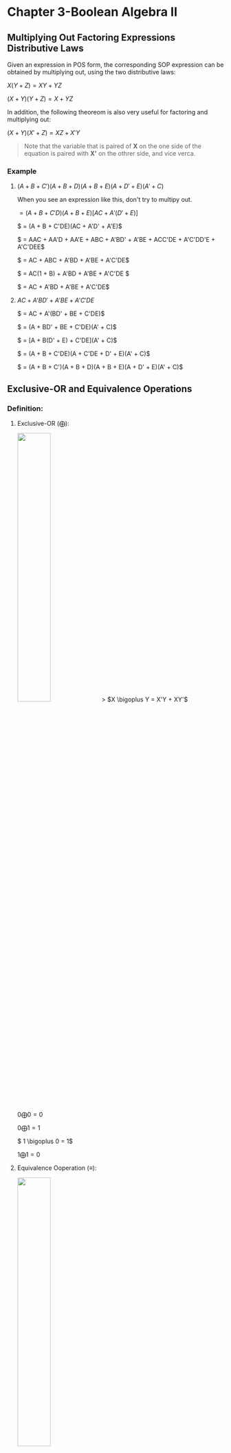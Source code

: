 # Chapter 3-Boolean Algebra II

## Multiplying Out Factoring Expressions Distributive Laws

Given an expression in POS form, the corresponding SOP expression can be obtained by multiplying out, using the two distributive laws:

$X(Y+Z) = XY + YZ$

$(X + Y)(Y + Z) = X + YZ$

In addition, the following theoreom is also very useful for factoring and multiplying out:

$(X + Y)(X' + Z) = XZ + X'Y$

> Note that the variable that is paired of **X** on the one side of the equation is paired with **X'** on the othrer side, and vice verca.

### Example

1. $(A + B + C')(A + B + D)(A + B + E)(A + D' + E)(A' + C)$

   When you see an expression like this, don't try to multipy out.

   $= (A + B + C'D)(A + B + E)[AC + A'(D' + E)]$

   $ = (A + B + C'DE)(AC + A'D' + A'E)$

   $ = AAC + AA'D + AA'E + ABC + A'BD' + A'BE + ACC'DE + A'C'DD'E + A'C'DEE$

   $ = AC + ABC + A'BD + A'BE + A'C'DE$

   $ = AC(1 + B) + A'BD + A'BE + A'C'DE $

   $ = AC + A'BD + A'BE + A'C'DE$

2. $AC + A'BD' + A'BE + A'C'DE$

   $ = AC + A'(BD' + BE + C'DE)$

   $ = (A + BD' + BE + C'DE)(A' + C)$

   $ = [A + B(D' + E) + C'DE](A' + C)$

   $ = (A + B + C'DE)(A + C'DE + D' + E)(A' + C)$

   $ = (A + B + C')(A + B + D)(A + B + E)(A + D' + E)(A' + C)$

## Exclusive-OR and Equivalence Operations

### Definition:

1. Exclusive-OR ($\bigoplus$):

   <img src="figure 3.1.png" width="40%">
   > $X \bigoplus Y = X'Y + XY'$

   $0 \bigoplus 0 = 0$

   $0 \bigoplus 1 = 1$

   $ 1 \bigoplus 0 = 1$

   $1 \bigoplus 1 = 0$

2. Equivalence Ooperation ($\equiv$):

   <img src ="figure 3.2.png" width="40%">

   > $X \equiv Y = XY + X'Y'$

   $(0 \equiv 0) = 1$

   $(0 \equiv 1) = 0$

   $(1 \equiv 0) = 0$

   $(1 \equiv 1) = 1$

3. $(X\bigoplus Y)' = (X\equiv Y)$

   > equivalence is the complement of exclusive-OR
   >
   > equivalence is also called **exclusive-NOR**

### Simplifying an Expression

Example 1: 

$F = (A'B\equiv C) + (B\bigoplus AC')$

$ = (A'BC + (A'B)'C') + [B'(AC') + B(AC')']$

$ = A'BC + (A+B')C' + AB'C' + (A' + C)B$

$ = B(A'C + A' + C) + C'(A + B' + AB')$

$ = B(A' + C) + C'(A + B')$

## Consensus Theorem

### Definition: 

$XY + X'Z + YZ \lArr$ the term **YZ**

> The key to recognizing the consensus term is to first find a pair of terms, one of which contains a variable and the other its complement.

### Example:

1. $(a + b + c')\enclose{downdiagonalstrike}{(a + b + d')}(b + c +d')\rArr$ took $c$ and $c'$

2. $a'c'd + a'bd + bcd + abc + acd'$

   In this case, we can:

   1. $a'c'd + a'bd + \enclose{downdiagonalstrike}{bcd} + abc + acd'\rArr$ took $a$ and $a'$
   2. $a'c'd + \enclose{downdiagonalstrike}{a'bd} + bcd + \enclose{downdiagonalstrike}{abc} + acd'\rArr$ took $c$ and $c'$, $d$ and $d'$

3. $F = abcd + b'cde + a'b' + bce'$

   In this case, it is imposible to eliminate any pairs, but we can try this:

   $F = abcd + b'cde + a'b' + bce' + (acde)\rArr$ adding $acde$ from $abcd$ and $b'cde$ 

   then we find that $\rArr F = \enclose{downdiagonalstrike}{abcd} + \enclose{downdiagonalstrike}{b'cde} + a'b' + bce' + acde$

   Finally, we get $F = a'b' + bce' + acde$

## Algebraic Simplification of Switching Expressions

### Basic methods for simplifying functions

1. Combining terms:

   Definition: Use the theorem $XY + XY' = X$ to combine two terms.

   For example:

   1. $abc'd' + abcd' =abd\implies[X = abd',\space Y =c]$

   2. $(a + bc)(d + e') + a'(b' + c')(d + e') = d + e'\implies [X = d + e',\space Y = a + bc]$

2. Eliminating terms:

   Definition: Use the theorem $X + XY = X$ to eliminate redundunt terms, 

   ​					then try to apply the consensus theorem$(XY + X'Z + YZ = XY + X'Z)$.

   For example:

   1. $a'b + a'bc = a'b\implies [X = a'b]$
   2. $a'bc' + bcd + a'bd = abc' + bcd\implies [X = c,\space Y = bd,\space Z = a'b]$

3. Eliminating literals:

   Definition: Use the theorem $X + X'Y = X + Y$ to eliminate.

   For example:

   $a'b + a'b'c'd' + abcd' = a'(b + b'c'd') + abcd'$

   $ = a'(b + c'd') + abcd' = a'b + a'c'd' + abcd'$

   $ = b(a' + acd') + a'c'd' = b(a'+ cd') + a'c'd'$

   $ = a'b + bcd' + a'c'd'$

4. Adding redendant terms:

   Definition: several ways, such as:

   1. adding $xx'$
   2. multiplying by $(x + x')$
   3. adding $yz$ to $xy + x'z$
   4. adding $xy$ to $x$

   For example:

   $wx + xy + x'z' + xy'z'$

   $ = wx + xy + x'z' + wy'z' + wz'$

   $ = wx + xy + x'z' + wz'$

   $ = wx + xy + x'z'$

## Proving Validity of an Equation

> Often we will need to determine **if an equation is valid** for all combinations of values of the variables. Several methods can be used to determine if an equation is valid,

1. Construct a truth table. (too tedious)
2. Manipulate one side of the equation by applying various theorems.
3. Reduce both side to the same expression.

**Multiplying and adding both side of the equation is not permissible because division and subtraction is not difined for Boolean algebra.**

1. First reduce both sides to SOP or POS.
2. Compare.
3. Try to add terms to one side.
4. Eliminate.

> Frequently compare both sides of the equation and let the difference between them serve as a guide for what steps to take next.

Example 1.

$a'bd' + bcd + abc' + ab'd = bc'd' + ad + a'bc$

$\implies a'bd' + bcd + abc' + ab'd + bc'd' + a'bc + abd$ (starting from the left side)

$\implies ad + bc'd + a'bc$
